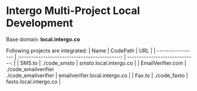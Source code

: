 # Intergo Multi-Project Local Development

Base domain: **local.intergo.co**

Following projects are integrated:
| Name              |                   CodePath                    |                            URL |
| ----------------- | :-------------------------------------------: | -----------------------------: |
| SMS.to            |                 ./code_smsto                  |         smsto.local.intergo.co |
| EmailVerifier.com | ./code_emailverifier <br>./code_emailverifier | emailverifier.local.intergo.co |
| Fax.to            |                 ./code_faxto                  |         faxto.local.intergo.co |


